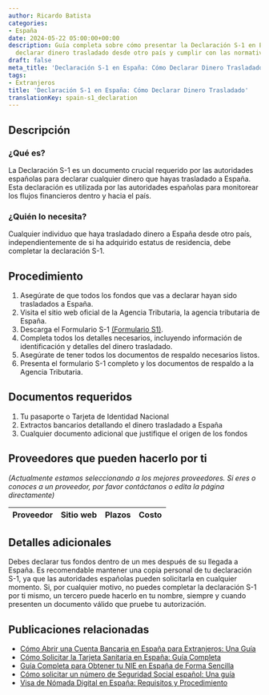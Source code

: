 ```yaml
---
author: Ricardo Batista
categories:
- España
date: 2024-05-22 05:00:00+00:00
description: Guía completa sobre cómo presentar la Declaración S-1 en España para
  declarar dinero trasladado desde otro país y cumplir con las normativas.
draft: false
meta_title: 'Declaración S-1 en España: Cómo Declarar Dinero Trasladado'
tags:
- Extranjeros
title: 'Declaración S-1 en España: Cómo Declarar Dinero Trasladado'
translationKey: spain-s1_declaration
---
```



## Descripción

### ¿Qué es?

La Declaración S-1 es un documento crucial requerido por las autoridades españolas para declarar cualquier dinero que hayas trasladado a España. Esta declaración es utilizada por las autoridades españolas para monitorear los flujos financieros dentro y hacia el país.

### ¿Quién lo necesita?

Cualquier individuo que haya trasladado dinero a España desde otro país, independientemente de si ha adquirido estatus de residencia, debe completar la declaración S-1.

## Procedimiento

1. Asegúrate de que todos los fondos que vas a declarar hayan sido trasladados a España.
2. Visita el sitio web oficial de la Agencia Tributaria, la agencia tributaria de España.
3. Descarga el Formulario S-1 [(Formulario S1)](https://sede.agenciatributaria.gob.es/Sede/nuevasede.html).
4. Completa todos los detalles necesarios, incluyendo información de identificación y detalles del dinero trasladado.
5. Asegúrate de tener todos los documentos de respaldo necesarios listos.
6. Presenta el formulario S-1 completo y los documentos de respaldo a la Agencia Tributaria.

## Documentos requeridos

1. Tu pasaporte o Tarjeta de Identidad Nacional
2. Extractos bancarios detallando el dinero trasladado a España
3. Cualquier documento adicional que justifique el origen de los fondos

## Proveedores que pueden hacerlo por ti

_(Actualmente estamos seleccionando a los mejores proveedores. Si eres o conoces a un proveedor, por favor contáctanos o edita la página directamente)_

| Proveedor       |     Sitio web    |     Plazos       |       Costo      |
| :-------------: | :-------------: |  :-------------: | :-------------: |

## Detalles adicionales

Debes declarar tus fondos dentro de un mes después de su llegada a España. Es recomendable mantener una copia personal de tu declaración S-1, ya que las autoridades españolas pueden solicitarla en cualquier momento. Si, por cualquier motivo, no puedes completar la declaración S-1 por ti mismo, un tercero puede hacerlo en tu nombre, siempre y cuando presenten un documento válido que pruebe tu autorización.

## Publicaciones relacionadas

- [Cómo Abrir una Cuenta Bancaria en España para Extranjeros: Una Guía](https://tramitit.com/es/guides/spain/abrir_cuenta_bancária/)
- [Cómo Solicitar la Tarjeta Sanitaria en España: Guía Completa](https://tramitit.com/es/guides/spain/solicitud_de_la_tarjeta_sanitaria/)
- [Guía Completa para Obtener tu NIE en España de Forma Sencilla](https://tramitit.com/es/guides/spain/nie_aplicación/)
- [Cómo solicitar un número de Seguridad Social español: Una guía](https://tramitit.com/es/guides/spain/numero_seguridad_social/)
- [Visa de Nómada Digital en España: Requisitos y Procedimiento](https://tramitit.com/es/guides/spain/visa_de_nomada_digital/)